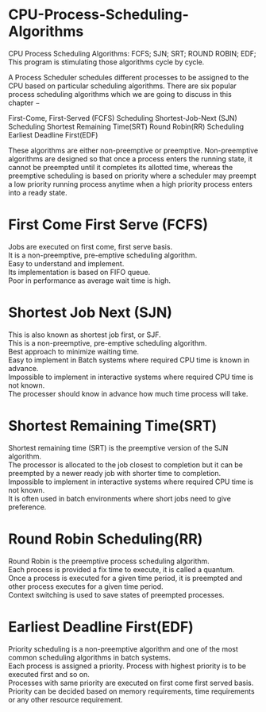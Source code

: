 # CPU-Process-Scheduling-Algorithms
CPU Process Scheduling Algorithms: FCFS; SJN; SRT; ROUND ROBIN; EDF; This program is stimulating those algorithms cycle by cycle.

A Process Scheduler schedules different processes to be assigned to the CPU based on particular scheduling algorithms. There are six popular process scheduling algorithms which we are going to discuss in this chapter −

  First-Come, First-Served (FCFS) Scheduling
  Shortest-Job-Next (SJN) Scheduling
  Shortest Remaining Time(SRT)
  Round Robin(RR) Scheduling
  Earliest Deadline First(EDF)
  
These algorithms are either non-preemptive or preemptive. Non-preemptive algorithms are designed so that once a process enters the running state, it cannot be preempted until it completes its allotted time, whereas the preemptive scheduling is based on priority where a scheduler may preempt a low priority running process anytime when a high priority process enters into a ready state.

# First Come First Serve (FCFS)                                                                               
  Jobs are executed on first come, first serve basis.                                                                               
  It is a non-preemptive, pre-emptive scheduling algorithm.                                                       
  Easy to understand and implement.                                                                                   
  Its implementation is based on FIFO queue.                                                                            
  Poor in performance as average wait time is high.
  
# Shortest Job Next (SJN)                                                                                       
  This is also known as shortest job first, or SJF.                                                                     
  This is a non-preemptive, pre-emptive scheduling algorithm.                                                                 
  Best approach to minimize waiting time.                                                                               
  Easy to implement in Batch systems where required CPU time is known in advance.                                         
  Impossible to implement in interactive systems where required CPU time is not known.                                        
  The processer should know in advance how much time process will take.
 
# Shortest Remaining Time(SRT)                                                                          
  Shortest remaining time (SRT) is the preemptive version of the SJN algorithm.                                                 
  The processor is allocated to the job closest to completion but it can be preempted by a newer ready job with shorter time to completion.                                                                                                           
  Impossible to implement in interactive systems where required CPU time is not known.                                          
  It is often used in batch environments where short jobs need to give preference.
  
# Round Robin Scheduling(RR)                                                                    
  Round Robin is the preemptive process scheduling algorithm.                                                               
  Each process is provided a fix time to execute, it is called a quantum.                                                       
  Once a process is executed for a given time period, it is preempted and other process executes for a given time period.         
  Context switching is used to save states of preempted processes.
 
# Earliest Deadline First(EDF)                                                              
  Priority scheduling is a non-preemptive algorithm and one of the most common scheduling algorithms in batch systems.                
  Each process is assigned a priority. Process with highest priority is to be executed first and so on.                           
  Processes with same priority are executed on first come first served basis.                                                   
  Priority can be decided based on memory requirements, time requirements or any other resource requirement.
  
  
  
  
  
